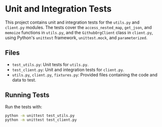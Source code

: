 # Unit and Integration Tests

This project contains unit and integration tests for the `utils.py` and `client.py` modules. The tests cover the `access_nested_map`, `get_json`, and `memoize` functions in `utils.py`, and the `GithubOrgClient` class in `client.py`, using Python's `unittest` framework, `unittest.mock`, and `parameterized`.

## Files
- `test_utils.py`: Unit tests for `utils.py`.
- `test_client.py`: Unit and integration tests for `client.py`.
- `utils.py`, `client.py`, `fixtures.py`: Provided files containing the code and data to test.

## Running Tests
Run the tests with:
```bash
python -m unittest test_utils.py
python -m unittest test_client.py